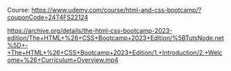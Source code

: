 Course: https://www.udemy.com/course/html-and-css-bootcamp/?couponCode=24T4FS22124

https://archive.org/details/the-html-css-bootcamp-2023-edition/The+HTML+%26+CSS+Bootcamp+2023+Edition/%5BTutsNode.net%5D+-+The+HTML+%26+CSS+Bootcamp+2023+Edition/1.+Introduction/2.+Welcome+%26+Curriculum+Overview.mp4
